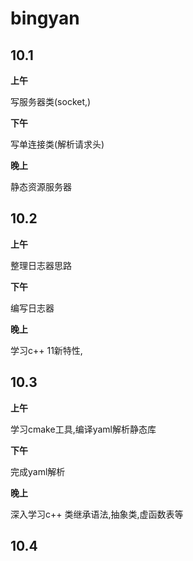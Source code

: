 # bingyan

## 10.1

**上午**

写服务器类(socket,)

**下午**

写单连接类(解析请求头)

**晚上**

静态资源服务器

## 10.2

**上午**

整理日志器思路

**下午**

编写日志器

**晚上**

学习c++ 11新特性,

## 10.3

**上午**

学习cmake工具,编译yaml解析静态库

**下午**

完成yaml解析

**晚上**

深入学习c++ 类继承语法,抽象类,虚函数表等

## 10.4
